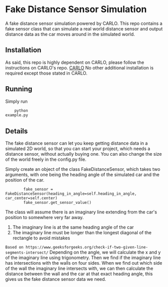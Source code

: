 # Fake Distance Sensor Simulation

A fake distance sensor simulation powered by CARLO. This repo contains a fake sensor class that can simulate a real
world distance sensor and output distance data as the car moves around in the simulated world.

## Installation

As said, this repo is highly dependent on CARLO, please follow the instructions on CARLO's repo.
[CARLO](https://github.com/Stanford-ILIAD/CARLO/tree/allan)
No other additional installation is required except those stated in CARLO.

## Running

Simply run

```python
    python
example.py
```

## Details

The fake distance sensor can let you keep getting distance data in a simulated 2D world, so that you can start your
project, which needs a distance sensor, without actually buying one. You can also change the size of the world freely in
the config.py file.

Simply create an object of the class FakeDistanceSensor, which takes two arguments, with one being the heading angle of
the simulated car and the position of the car.

```
        fake_sensor = FakeDistanceSensor(heading_in_angle=self.heading_in_angle, car_center=self.center)
        fake_sensor.get_sensor_value()
```

The class will assume there is an imaginary line extending from the car's position to somewhere very far away.

1. The imaginary line is at the same heading angle of the car
2. The imaginary line must be longer than the longest diagonal of the rectangle to avoid mistakes

`Based on https://www.geeksforgeeks.org/check-if-two-given-line-segments-intersect/`
Depending on the angle, we will calculate the x and y of the imaginary line using trigonometry. Then we find if the
imaginary line has intersections with the walls on four sides.
When we find out which side of the wall the imaginary line intersects with, we can then calculate the distance between
the wall and the car at that exact heading angle, this gives us the fake distance sensor data we need.